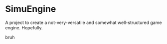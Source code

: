 # SimuEngine
A project to create a not-very-versatile and somewhat well-structured game engine. Hopefully.

bruh
